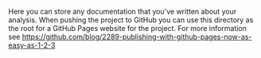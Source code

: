Here you can store any documentation that you've written about your analysis. When pushing the project to GitHub you can use this directory as the root for a GitHub Pages website for the project. For more information see https://github.com/blog/2289-publishing-with-github-pages-now-as-easy-as-1-2-3